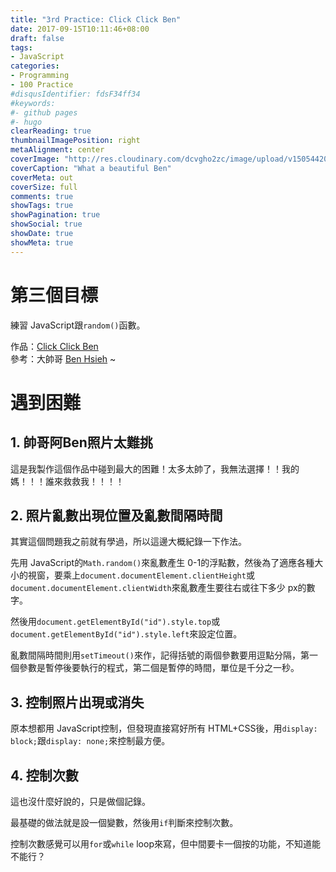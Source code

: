 ```yaml
---
title: "3rd Practice: Click Click Ben"
date: 2017-09-15T10:11:46+08:00
draft: false
tags:
- JavaScript
categories:
- Programming
- 100 Practice
#disqusIdentifier: fdsF34ff34
#keywords:
#- github pages
#- hugo
clearReading: true
thumbnailImagePosition: right
metaAlignment: center
coverImage: "http://res.cloudinary.com/dcvgho2zc/image/upload/v1505442040/3rd-practice-cover_zigtzi.jpg"
coverCaption: "What a beautiful Ben"
coverMeta: out
coverSize: full
comments: true
showTags: true
showPagination: true
showSocial: true
showDate: true
showMeta: true
---
```

<!-- toc -->
# 第三個目標
練習 JavaScript跟`random()`函數。  

作品：[Click Click Ben](https://goo.gl/sgAjR3)  
參考：大帥哥 [Ben Hsieh](https://www.facebook.com/ben.shieh.3) ~

# 遇到困難
## 1. 帥哥阿Ben照片太難挑
這是我製作這個作品中碰到最大的困難！太多太帥了，我無法選擇！！我的媽！！！誰來救救我！！！！

## 2. 照片亂數出現位置及亂數間隔時間
其實這個問題我之前就有學過，所以這邊大概紀錄一下作法。

先用 JavaScript的`Math.random()`來亂數產生 0-1的浮點數，然後為了適應各種大小的視窗，要乘上`document.documentElement.clientHeight`或`document.documentElement.clientWidth`來亂數產生要往右或往下多少 px的數字。

然後用`document.getElementById("id").style.top`或`document.getElementById("id").style.left`來設定位置。

亂數間隔時間則用`setTimeout()`來作，記得括號的兩個參數要用逗點分隔，第一個參數是暫停後要執行的程式，第二個是暫停的時間，單位是千分之一秒。

## 3. 控制照片出現或消失
原本想都用 JavaScript控制，但發現直接寫好所有 HTML+CSS後，用`display: block;`跟`display: none;`來控制最方便。

## 4. 控制次數
這也沒什麼好說的，只是做個記錄。

最基礎的做法就是設一個變數，然後用`if`判斷來控制次數。

控制次數感覺可以用`for`或`while` loop來寫，但中間要卡一個按的功能，不知道能不能行？